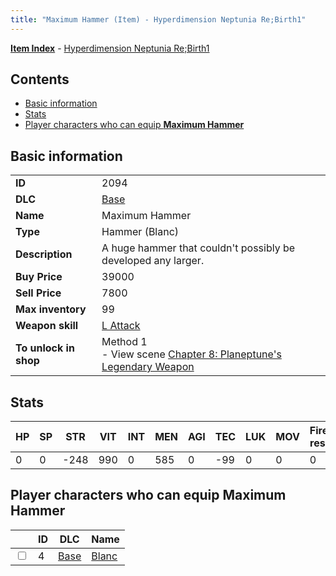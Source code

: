 ```yaml
---
title: "Maximum Hammer (Item) - Hyperdimension Neptunia Re;Birth1"
---
```


[**Item Index**](/neptunia/rb1/item/index.html) - [Hyperdimension Neptunia Re;Birth1](/neptunia/rb1)

## Contents

- [Basic information](#basic-information)
- [Stats](#stats)
- [Player characters who can equip **Maximum Hammer**](#player-characters-who-can-equip-maximum-hammer)

## Basic information

|   |   |
| -- | -- |
| **ID** | 2094 |
| **DLC** | [Base](/neptunia/rb1/dlc/1-base.html) |
| **Name** | Maximum Hammer |
| **Type** | Hammer (Blanc) |
| **Description** | A huge hammer that couldn't possibly be developed any larger. |
| **Buy Price** | 39000 |
| **Sell Price** | 7800 |
| **Max inventory** | 99 |
| **Weapon skill** | [L Attack](/neptunia/rb1/skill/1-602-l-attack.html) |
| **To unlock in shop** | Method 1<br />- View scene [Chapter 8: Planeptune's Legendary Weapon](/neptunia/rb1/scene/1-804-chapter-8-planeptunes-legendary-weapon.html) |

## Stats

| HP | SP | STR | VIT | INT | MEN | AGI | TEC | LUK | MOV | Fire res. | Ice res. | Wind res. | Lightning res. |
| -- | -- | --- | --- | --- | --- | --- | --- | --- | --- | --------- | -------- | --------- | -------------- |
| 0 | 0 | -248 | 990 | 0 | 585 | 0 | -99 | 0 | 0 | 0 | 0 | 0 | 0 |

## Player characters who can equip **Maximum Hammer**

|    | ID | DLC | Name |
| -- | -- | --- | ---- |
| <input type="checkbox" id="rb1-player-1-4" class="trackbox" /> | 4 | [Base](/neptunia/rb1/dlc/1-base.html) | [Blanc](/neptunia/rb1/player/1-4-blanc.html) |